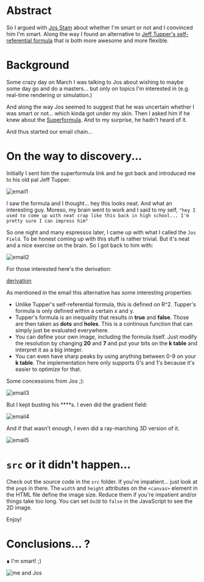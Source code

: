 # Abstract
So I argued with [Jos Stam](https://en.wikipedia.org/wiki/Jos_Stam) about whether I'm smart or not and I convinced him I'm smart.
Along the way I found an alternative to [Jeff Tupper's self-referential formula](https://en.wikipedia.org/wiki/Tupper%27s_self-referential_formula) that is both more awesome and more flexible.

# Background
Some crazy day on March I was talking to Jos about wishing to maybe some day go and do a masters... but only on topics I'm interested in (e.g. real-time rendering or simulation.)

And along the way Jos seemed to suggest that he was uncertain whether I was smart or not... which kinda got under my skin. Then I asked him if he knew about the [Superformula](https://en.wikipedia.org/wiki/Superformula). And to my surprise, he hadn't heard of it.

And thus started our email chain...

# On the way to discovery...

Initially I sent him the superformula link and he got back and introduced me to his old pal Jeff Tupper.

![email1](https://raw.githubusercontent.com/toomuchvoltage/josfield/master/img/jos1.png)

I saw the formula and I thought... hey this looks neat. And what an interesting guy. Moreso, my brain went to work and I said to my self, `"hey I used to come up with neat crap like this back in high school... I'm pretty sure I can impress him"`

So one night and many espressos later, I came up with what I called the `Jos Field`. To be honest coming up with this stuff is rather trivial. But it's neat and a nice exercise on the brain. So I got back to him with:

![email2](https://raw.githubusercontent.com/toomuchvoltage/josfield/master/img/jos2.png)

For those interested here's the derivation:

[derivation](https://github.com/toomuchvoltage/josfield/raw/master/pdf/josfield_derivation.pdf)

As mentioned in the email this alternative has some interesting properties:

* Unlike Tupper's self-referential formula, this is defined on R^2. Tupper's formula is only defined within a certain x and y.
* Tupper's formula is an inequality that results in **true** and **false**. Those are then taken as **dots** and **holes**. This is a continous function that can simply just be evaluated everywhere.
* You can define your own image, including the formula itself. Just modify the resolution by changing **20** and **7** and put your bits on the **k table** and interpret it as a big integer.
* You can even have sharp peaks by using anything between 0-9 on your **k table**. The implementation here only supports 0's and 1's because it's easier to optimize for that.

Some concessions from Jos ;):

![email3](https://raw.githubusercontent.com/toomuchvoltage/josfield/master/img/jos3.png)

But I kept busting his ****s. I even did the gradient field:

![email4](https://raw.githubusercontent.com/toomuchvoltage/josfield/master/img/jos4.png)

And if that wasn't enough, I even did a ray-marching 3D version of it.

![email5](https://raw.githubusercontent.com/toomuchvoltage/josfield/master/img/jos5.png)

# `src` or it didn't happen...

Check out the source code in the `src` folder. If you're impatient... just look at the `png`s in there.
The `width` and `height` attributes on the `<canvas>` element in the HTML file define the image size. Reduce them if you're impatient and/or things take too long. You can set `Do3D` to `false` in the JavaScript to see the 2D image.

Enjoy!

# Conclusions... ?

∎ I'm smart! ;)

![me and Jos](https://raw.githubusercontent.com/toomuchvoltage/josfield/master/img/IMG_0197.png)